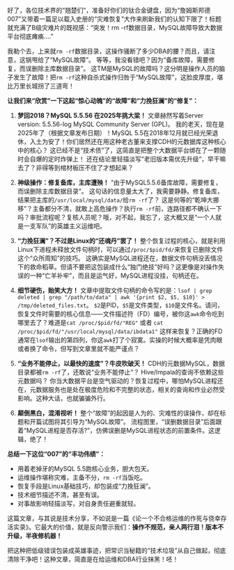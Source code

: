 好了，各位技术界的“翘楚们”，准备好你们的钛合金键盘，因为“詹姆斯邦德007”又带着一篇足以载入史册的“灾难恢复”大作来刷新我们的认知下限了！标题就充满了B级灾难片的既视感：“突发！rm -rf数据目录，MySQL故障导致大数据平台彻底瘫痪....”

我勒个去，上来就`rm -rf`数据目录，这操作骚断了多少DBA的腰？而且，请注意，这锅甩给了“MySQL故障”。 等等，我没看错吧？因为“备库故障，需要修复，而误删除主库数据目录”。 这TM是MySQL的故障吗？这分明是操作人员的脑子发生了故障！把`rm -rf`这种自杀式操作归咎于“MySQL故障”，这脸皮厚度，堪比万里长城拐了三道弯！

**让我们来“欣赏”一下这起“惊心动魄”的“故障”和“力挽狂澜”的“修复”：**

1.  **梦回2018？MySQL 5.5.56 在2025年挑大梁！**
    文章赫然写着Server version: 5.5.56-log MySQL Community Server (GPL)。 我的老天，现在是2025年了（根据文章发布日期）！MySQL 5.5在2018年12月就已经光荣退休，入土为安了！你们居然还在用这种老古董来支撑CDH的元数据库这种核心中的核心？ 这已经不是“技术债”了，这简直是把整个大数据平台绑在了一颗随时会自爆的定时炸弹上！ 还在结论里轻描淡写“老旧版本需优先升级”，早干嘛去了？非得等到棺材板压不住了才想起来？

2.  **神级操作：修复备库，主库遭殃！**
    “由于MySQL5.5.6备库故障，需要修复，而误删除主库数据目录”。 这句话的信息量太大了，我需要静静。修复备库，结果把主库的`/usr/local/mysql/data/`给`rm -rf`了？ 这是何等的“乾坤大挪移”？主备都分不清，就敢上高危操作？执行`rm -rf`前，连路径都不确认一下吗？审批流程呢？复核人员呢？哦，对不起，我忘了，这大概又是“一个人就是一支军队”的英雄主义运维吧。

3.  **“力挽狂澜”？不过是Linux的“还魂丹”罢了！**
    整个恢复过程的核心，就是利用Linux下进程未释放文件句柄时，可以通过`/proc/$pid/fd/`来恢复已删除文件这个“众所周知”的技巧。 这确实是MySQL进程还在，数据文件句柄没丢情况下的救命稻草。但请不要把这包装成什么“独门绝技”好吗？这更像是对操作失误的一种“亡羊补牢”，而且是运气好，MySQL进程没挂，句柄还在。

4.  **细节硬伤，贻笑大方！**
    文章中提取文件句柄的命令写的是：`lsof | grep deleted | grep "/path/to/data" | awk '{print $2, $5, $10}' > /tmp/deleted_files.txt`。 `$2`是PID，`$5`是文件类型，`$10`是文件名。请问，恢复文件时需要的核心信息——文件描述符（FD）编号，被你这`awk`命令吃到哪里去了？难道是`cat /proc/$pid/fd/"REG"` 或者 `cat /proc/$pid/fd/"/usr/local/mysql/data/ibdata1"` 这样来恢复？正确的FD通常在`lsof`输出的第四列，你这`awk`打了个寂寞。实操的时候大概率是凭肉眼或者换了命令，但写到文章里就不能严谨点？

5.  **“业务不能停止，以最快的速度”？牛皮吹破天！**
    CDH的元数据MySQL，数据目录都被`rm -rf`了，还敢说“业务不能停止”？ Hive/Impala的查询不依赖这些元数据吗？ 你当大数据平台是空气驱动的？恢复过程中，哪怕MySQL进程还在，元数据服务也是处在极度危险和不完整的状态，相关的查询和作业必然受影响。这种大话，也就骗骗外行。

6.  **颠倒黑白，混淆视听！**
    整个“故障”的起因是人为的、灾难性的误操作，却在标题和开篇试图将其引导为“MySQL故障”。 流程图里，“误删数据目录”后面跟着“MySQL进程是否存活?”，仿佛误删是MySQL进程状态的前置条件。这逻辑，绝了！

**总结一下这位“007”的“丰功伟绩”：**

* 用着老掉牙的MySQL 5.5跑核心业务，胆大包天。
* 运维操作堪称灾难，主备不分，`rm -rf`当饭吃。
* 恢复手段是Linux基础技巧，却包装成“力挽狂澜”。
* 技术细节描述不清，甚至有误。
* 对事故影响轻描淡写，对自身责任避重就轻。

这篇文章，与其说是技术分享，不如说是一篇《论一个不合格运维的作死与侥幸存活实录》。它最大的价值，就是反向警示我们：**操作不规范，亲人两行泪！版本不升级，半夜修机器！**

把这种把低级错误包装成英雄事迹，把常识当秘籍的“技术垃圾”从自己做起，彻底清除干净吧！这种文章，简直是在给运维和DBA行业抹黑！呸！
